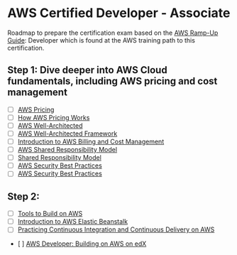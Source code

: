 # AWS Certified Developer - Associate

Roadmap to prepare the certification exam based on the [AWS Ramp-Up Guide](https://d1.awsstatic.com/training-and-certification/ramp-up_guides/Ramp-Up_Guide_Developer.pdf): Developer which is found at the AWS training path to this certification.

## Step 1: Dive deeper into AWS Cloud fundamentals, including AWS pricing and cost management

- [ ] [AWS Pricing](https://aws.amazon.com/pricing/)
- [ ] [How AWS Pricing Works](https://d0.awsstatic.com/whitepapers/aws_pricing_overview.pdf)
- [ ] [AWS Well-Architected](https://aws.amazon.com/architecture/well-architected/)
- [ ] [AWS Well-Architected Framework](https://d1.awsstatic.com/whitepapers/architecture/AWS_Well-Architected_Framework.pdf)
- [ ] [Introduction to AWS Billing and Cost Management](https://www.aws.training/Details/Video?id=15875)
- [ ] [AWS Shared Responsibility Model](https://www.aws.training/Details/Video?id=16488)
- [ ] [Shared Responsibility Model](https://aws.amazon.com/compliance/shared-responsibility-model/)
- [ ] [AWS Security Best Practices](https://aws.amazon.com/architecture/security-identity-compliance/)
- [ ] [AWS Security Best Practices](https://aws.amazon.com/blogs/security/tag/best-practices/)

## Step 2: 

- [ ] [Tools to Build on AWS](https://aws.amazon.com/tools/)
- [ ] [Introduction to AWS Elastic Beanstalk](https://www.aws.training/Details/Video?id=15878)
- [ ] [Practicing Continuous Integration and Continuous Delivery on AWS](https://d1.awsstatic.com/whitepapers/DevOps/practicing-continuous-integration-continuous-delivery-on-AWS.pdf)
- [ ] [AWS Developer: Building on AWS on edX](https://www.edx.org/course/aws-developer-building-on-aws-2)

